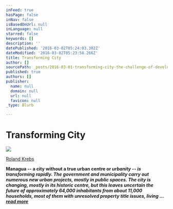 ```yaml
---
inFeed: true
hasPage: false
inNav: false
isBasedOnUrl: null
inLanguage: null
starred: false
keywords: []
description: ''
datePublished: '2016-03-02T05:24:03.302Z'
dateModified: '2016-03-02T05:23:58.266Z'
title: Transforming City
author: []
sourcePath: _posts/2016-03-01-transforming-city-the-challenge-of-developing-the-centre-of.md
published: true
authors: []
publisher:
  name: null
  domain: null
  url: null
  favicon: null
_type: Blurb

---
```

# Transforming City
![](https://the-grid-user-content.s3-us-west-2.amazonaws.com/dc8d3670-77ec-40f8-ae16-e40bfa6ed5e3.jpg)

[Roland Krebs][0]

**Managua -- a city without a true urban centre or _urbanity -- is transforming rapidly. The government and municipality carry out numerous new urban projects, mostly in public spaces. The city is changing, mostly in its historic centre, but this leaves uncertain the future of approximately 64,000 inhabitants from about 11,000 households, most of them with unresolved property title issues, living ... [read more][0]_**

[0]: http://www.rolandkrebs.net/transforming-city-the-challenge-of-developing-the-centre-of-managua/